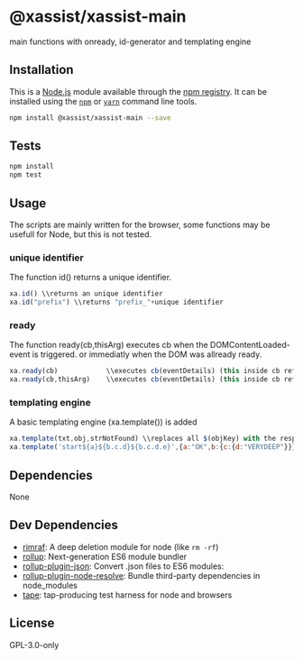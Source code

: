 # @xassist/xassist-main

main functions with onready, id-generator and templating engine

## Installation

This is a [Node.js](https://nodejs.org/) module available through the 
[npm registry](https://www.npmjs.com/). It can be installed using the 
[`npm`](https://docs.npmjs.com/getting-started/installing-npm-packages-locally)
or 
[`yarn`](https://yarnpkg.com/en/)
command line tools.

```sh
npm install @xassist/xassist-main --save
```

## Tests

```sh
npm install
npm test
```

## Usage

The scripts are mainly written for the browser, some functions may be usefull for Node, but this is not tested.

### unique identifier

The function id() returns a unique identifier.

```js
xa.id() \\returns an unique identifier
xa.id("prefix") \\returns "prefix_"+unique identifier
```

### ready

The function ready(cb,thisArg) executes cb when the DOMContentLoaded-event is triggered. or immediatly when the DOM was allready ready.

```js
xa.ready(cb) 			\\executes cb(eventDetails) (this inside cb references the document)
xa.ready(cb,thisArg) 	\\executes cb(eventDetails) (this inside cb references thisArg) 
```

### templating engine

A basic templating engine (xa.template()) is added

```js
xa.template(txt,obj,strNotFound) \\replaces all $(objKey) with the respective objKey of obj, if the key is not found, it uses strNotFound (defaults to '')
xa.template('start${a}${b.c.d}${b.c.d.e}',{a:"OK",b:{c:{d:"VERYDEEP"}}},"notfound") \\returns 'startOKVERYDEEPnotfound'
```


## Dependencies

None

## Dev Dependencies

- [rimraf](https://ghub.io/rimraf): A deep deletion module for node (like `rm -rf`)
- [rollup](https://ghub.io/rollup): Next-generation ES6 module bundler
- [rollup-plugin-json](https://ghub.io/rollup-plugin-json): Convert .json files to ES6 modules:
- [rollup-plugin-node-resolve](https://ghub.io/rollup-plugin-node-resolve): Bundle third-party dependencies in node_modules
- [tape](https://ghub.io/tape): tap-producing test harness for node and browsers

## License

GPL-3.0-only
